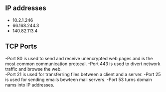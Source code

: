 ## IP addresses
- 10.2.1.246
- 66.168.244.3
- 140.82.113.4

## TCP Ports 
-Port 80 is used to send and receive unencrypted web pages and is the most common communication protocal. 
-Port 443 is used to divert network traffic and browse the web.  
-Port 21 is used for transferring files between a client and a server. 
-Port 25 is used for sending emails bewteen mail servers. 
-Port 53 turns domain nams into IP addresses. 
